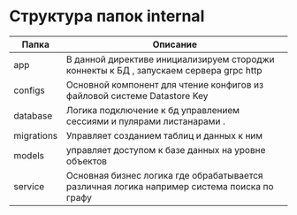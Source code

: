 # Структура папок internal


| Папка | Описание|
| --- | --- |
| app | В данной директиве инициализируем стороджи коннекты к БД , запускаем  сервера grpc http|
| configs | Основной компонент для чтение конфигов из файловой системе Datastore Key  |
| database | Логика подключение к бд управлением сессиями и пулярами листанарами .|
| migrations | Управляет созданием таблиц и данных к ним |
| models | управляет доступом к базе данных на уровне объектов |
| service | Основная бизнес логика где обрабатывается различная логика например система поиска по графу  |